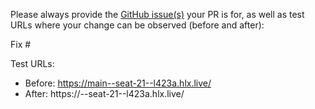 Please always provide the [GitHub issue(s)](../issues) your PR is for, as well as test URLs where your change can be observed (before and after):

Fix #<gh-issue-id>

Test URLs:
- Before: https://main--seat-21--l423a.hlx.live/
- After: https://<branch>--seat-21--l423a.hlx.live/

